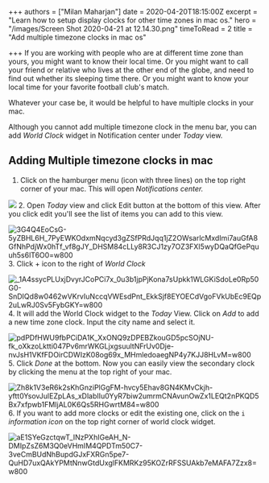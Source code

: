 +++
authors = ["Milan Maharjan"]
date = 2020-04-20T18:15:00Z
excerpt = "Learn how to setup display clocks for other time zones in mac os."
hero = "/images/Screen Shot 2020-04-21 at 12.14.30.png"
timeToRead = 2
title = "Add multiple timezone clocks in mac os"

+++
If you are working with people who are at different time zone than yours, you might want to know their local time. Or you might want to call your friend or relative who lives at the other end of the globe, and need to find out whether its sleeping time there. Or you might want to know your local time for your favorite football club's match.

Whatever your case be, it would be helpful to have multiple clocks in your mac.

Although you cannot add multiple timezone clock in the menu bar, you can add _World Clock_ widget in Notification center under _Today_ view.

## Adding Multiple timezone clocks in mac

1. Click on the hamburger menu (icon with three lines) on the top right corner of your mac. This will open _Notifications center._

![](https://lh3.googleusercontent.com/yWr-3xrobk_kP0ox3Hxl8i8QFuxa1D-dhflqjOBQErVIv5A0VB0otgTsifAPW8qfBiJ9sPj0c7CWTPsgXnJyRBa_0T2pMjg2r0cLzHn81255b_LcrT81S-6ca3Ka1ydwvHul6HArYSs=w800)
2\. Open _Today_ view and click Edit button at the bottom of this view. After you click edit you'll see the list of items you can add to this view.

![](https://lh3.googleusercontent.com/3G4Q4EoCsG-5yZBHL6H_7PyEWKOdxmNqcyd3gZSfPRdJqq1jZ2OWsarlcMxdImi7auGfA8GfNhPdjWx0hTf_vf8gJY_DHSM84cLLy8R3CJ1zy7OZ3FXI5wyDQaQfGePquuh5s6lT6O0=w800 "3G4Q4EoCsG-5yZBHL6H_7PyEWKOdxmNqcyd3gZSfPRdJqq1jZ2OWsarlcMxdImi7auGfA8GfNhPdjWx0hTf_vf8gJY_DHSM84cLLy8R3CJ1zy7OZ3FXI5wyDQaQfGePquuh5s6lT6O0=w800")
3\. Click + icon to the right of _World Clock_

![](https://lh3.googleusercontent.com/_1A4ssycPLUxjDvyrJCoPCi7x_0u3b1jpPjKona7sUpkk1WLGKiSdoLe0Rp50G0-SnDIQd8w0462wVKrvIuNccqVWEsdPnt_EkkSjf8EYOECdVgoFVkUbEc9EQp2uLwRJ0Sv5FybGKY=w800 "_1A4ssycPLUxjDvyrJCoPCi7x_0u3b1jpPjKona7sUpkk1WLGKiSdoLe0Rp50G0-SnDIQd8w0462wVKrvIuNccqVWEsdPnt_EkkSjf8EYOECdVgoFVkUbEc9EQp2uLwRJ0Sv5FybGKY=w800")
4\. It will add the World Clock widget to the _Today_ View. Click on _Add_ to add a new time zone clock. Input the city name and select it.

![](https://lh3.googleusercontent.com/pdPDfHWU9fbPCiDA1K_XxONQ9zDPEBZkouGD5pcSOjNU-fk_oXkzoLktti047Pv6mrWKGLjxgsuultNFrUv0Dje-nvJsH1VKfFDOirCDWIzK08og69x_MHmledoaegNP4y7KJJ8HLvM=w800 "pdPDfHWU9fbPCiDA1K_XxONQ9zDPEBZkouGD5pcSOjNU-fk_oXkzoLktti047Pv6mrWKGLjxgsuultNFrUv0Dje-nvJsH1VKfFDOirCDWIzK08og69x_MHmledoaegNP4y7KJJ8HLvM=w800")
5\. Click _Done_ at the bottom. Now you can easily view the secondary clock by clicking the menu at the top right of your mac.

![](https://lh3.googleusercontent.com/Zh8k1V3eR6k2sKhGnziPlGgFM-hvcy5Ehav8GN4KMvCkjh-yftt0YsovJulEZpLAs_xDlabIIu0YyR7biw2umrmCNAvunOwZx1LEQt2nPKQD5Bx7xfpwb1FMIjAL0K6Qs5RHGwrtM84=w800 "Zh8k1V3eR6k2sKhGnziPlGgFM-hvcy5Ehav8GN4KMvCkjh-yftt0YsovJulEZpLAs_xDlabIIu0YyR7biw2umrmCNAvunOwZx1LEQt2nPKQD5Bx7xfpwb1FMIjAL0K6Qs5RHGwrtM84=w800")
6\. If you want to add more clocks or edit the existing one, click on the `i` _information icon_ on the top right corner of world clock widget.

![](https://lh3.googleusercontent.com/aE1SYeGzctqwT_INzPXhIGeAH_N-DMIpZsZ6M3Q0eVHmIM4QPDTm50C7-3veCmBUdNhBupdGJxFXRGn5pe7-QuHD7uxQAkYPMtNnwGtdUxglFKMRKz95KOZrRFSSUAkb7eMAFA7Zzx8=w800 "aE1SYeGzctqwT_INzPXhIGeAH_N-DMIpZsZ6M3Q0eVHmIM4QPDTm50C7-3veCmBUdNhBupdGJxFXRGn5pe7-QuHD7uxQAkYPMtNnwGtdUxglFKMRKz95KOZrRFSSUAkb7eMAFA7Zzx8=w800")